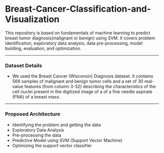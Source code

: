 # Breast-Cancer-Classification-and-Visualization
This repository is based on fundamentals of machine learning to predict breast tumor diagnosis(malignant or benign) using SVM. It covers problem identification, exploratory data analysis, data pre-processing, model building, evaluation, and optimization.
- - - - 

### Dataset Details ###
- We used the Breast Cancer (Wisconsin) Diagnosis dataset. It contains 569 samples of malignant and benign tumor cells and a set of 30 real-value features (from column 3-32) describing the characteristics of the cell nuclei present in the digitized image of a of a fine needle aspirate (FNA) of a breast mass.
- - - -

### Proposed Architecture ###
- Identifying the problem and getting the data
- Exploratory Data Analysis
- Pre-processing the data
- Predictive Model using SVM (Support Vector Machine)
- Optimizing the support vector classifier
  
